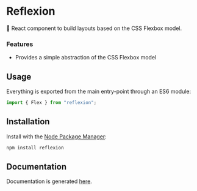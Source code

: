 # Reflexion

💎 React component to build layouts based on the CSS Flexbox model.

### Features

- Provides a simple abstraction of the CSS Flexbox model

## Usage

Everything is exported from the main entry-point through an ES6 module:

```js
import { Flex } from "reflexion";
```

## Installation

Install with the [Node Package Manager](https://www.npmjs.com/package/foundation):

```bash
npm install reflexion
```

## Documentation

Documentation is generated [here](doc/README.md).
